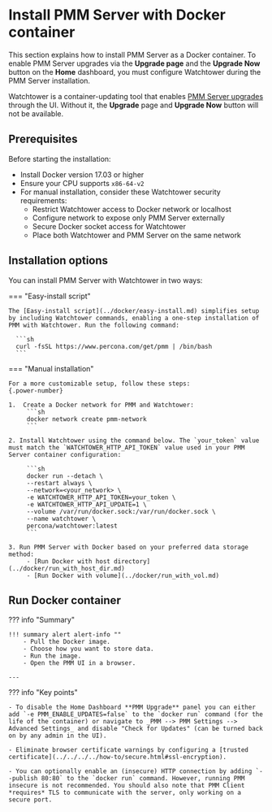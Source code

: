 # Install PMM Server with Docker container

This section explains how to install PMM Server as a Docker container. To enable PMM Server upgrades via the **Upgrade page** and the **Upgrade Now** button on the **Home** dashboard, you must configure Watchtower during the PMM Server installation.

Watchtower is a container-updating tool that enables [PMM Server upgrades](../../../../pmm-upgrade/ui_upgrade.md) through the UI. Without it, the **Upgrade** page and **Upgrade Now** button will not be available.

## Prerequisites

Before starting the installation:

* Install Docker version 17.03 or higher
* Ensure your CPU supports `x86-64-v2`
* For manual installation, consider these Watchtower security requirements:
  - Restrict Watchtower access to Docker network or localhost
  - Configure network to expose only PMM Server externally
  - Secure Docker socket access for Watchtower
  - Place both Watchtower and PMM Server on the same network

## Installation options

You can install PMM Server with Watchtower in two ways:


=== "Easy-install script"

    The [Easy-install script](../docker/easy-install.md) simplifies setup by including Watchtower commands, enabling a one-step installation of PMM with Watchtower. Run the following command:

      ```sh
      curl -fsSL https://www.percona.com/get/pmm | /bin/bash
      ```

=== "Manual installation"

    For a more customizable setup, follow these steps:
    {.power-number}

    1.  Create a Docker network for PMM and Watchtower:
         ```sh
         docker network create pmm-network
         ```

    2. Install Watchtower using the command below. The `your_token` value must match the `WATCHTOWER_HTTP_API_TOKEN` value used in your PMM Server container configuration:

         ```sh
         docker run --detach \
         --restart always \
         --network=<your_network> \
         -e WATCHTOWER_HTTP_API_TOKEN=your_token \
         -e WATCHTOWER_HTTP_API_UPDATE=1 \
         --volume /var/run/docker.sock:/var/run/docker.sock \
         --name watchtower \
         percona/watchtower:latest
         ```

    3. Run PMM Server with Docker based on your preferred data storage method:
         - [Run Docker with host directory](../docker/run_with_host_dir.md)
         - [Run Docker with volume](../docker/run_with_vol.md)


## Run Docker container

??? info "Summary"

    !!! summary alert alert-info ""
        - Pull the Docker image.
        - Choose how you want to store data.
        - Run the image.
        - Open the PMM UI in a browser.

    ---
??? info "Key points"

    - To disable the Home Dashboard **PMM Upgrade** panel you can either add `-e PMM_ENABLE_UPDATES=false` to the `docker run` command (for the life of the container) or navigate to _PMM --> PMM Settings --> Advanced Settings_ and disable "Check for Updates" (can be turned back on by any admin in the UI).

    - Eliminate browser certificate warnings by configuring a [trusted certificate](../../../../how-to/secure.html#ssl-encryption).

    - You can optionally enable an (insecure) HTTP connection by adding `--publish 80:80` to the `docker run` command. However, running PMM insecure is not recommended. You should also note that PMM Client *requires* TLS to communicate with the server, only working on a secure port.
